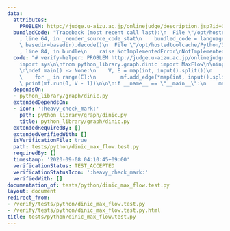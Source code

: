 ```yaml
---
data:
  attributes:
    PROBLEM: http://judge.u-aizu.ac.jp/onlinejudge/description.jsp?id=GRL_6_A
  bundledCode: "Traceback (most recent call last):\n  File \"/opt/hostedtoolcache/Python/3.8.5/x64/lib/python3.8/site-packages/onlinejudge_verify/documentation/build.py\"\
    , line 64, in _render_source_code_stat\n    bundled_code = language.bundle(stat.path,\
    \ basedir=basedir).decode()\n  File \"/opt/hostedtoolcache/Python/3.8.5/x64/lib/python3.8/site-packages/onlinejudge_verify/languages/python.py\"\
    , line 84, in bundle\n    raise NotImplementedError\nNotImplementedError\n"
  code: "# verify-helper: PROBLEM http://judge.u-aizu.ac.jp/onlinejudge/description.jsp?id=GRL_6_A\n\
    import sys\n\nfrom python_library.graph.dinic import MaxFlow\n\ninput = sys.stdin.buffer.readline\n\
    \n\ndef main() -> None:\n    V, E = map(int, input().split())\n    mf = MaxFlow(V)\n\
    \    for _ in range(E):\n        mf.add_edge(*map(int, input().split()))\n   \
    \ print(mf.run(0, V - 1))\n\n\nif __name__ == \"__main__\":\n    main()\n"
  dependsOn:
  - python_library/graph/dinic.py
  extendedDependsOn:
  - icon: ':heavy_check_mark:'
    path: python_library/graph/dinic.py
    title: python_library/graph/dinic.py
  extendedRequiredBy: []
  extendedVerifiedWith: []
  isVerificationFile: true
  path: tests/python/dinic_max_flow.test.py
  requiredBy: []
  timestamp: '2020-09-08 04:10:45+09:00'
  verificationStatus: TEST_ACCEPTED
  verificationStatusIcon: ':heavy_check_mark:'
  verifiedWith: []
documentation_of: tests/python/dinic_max_flow.test.py
layout: document
redirect_from:
- /verify/tests/python/dinic_max_flow.test.py
- /verify/tests/python/dinic_max_flow.test.py.html
title: tests/python/dinic_max_flow.test.py
---
```

